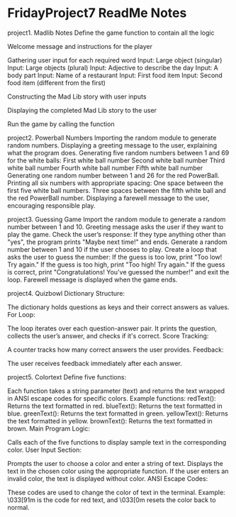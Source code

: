 # FridayProject7  ReadMe Notes

project1. Madlib Notes
 Define the game function to contain all the logic

 Welcome message and instructions for the player

 Gathering user input for each required word
 Input: Large object (singular)
 Input: Large objects (plural)
 Input: Adjective to describe the day
 Input: A body part
 Input: Name of a restaurant
 Input: First food item
 Input: Second food item (different from the first)

 Constructing the Mad Lib story with user inputs

 Displaying the completed Mad Lib story to the user

 Run the game by calling the function

project2. Powerball Numbers
 Importing the random module to generate random numbers.
Displaying a greeting message to the user, explaining what the program does.
Generating five random numbers between 1 and 69 for the white balls:
First white ball number
Second white ball number
Third white ball number
Fourth white ball number
Fifth white ball number
Generating one random number between 1 and 26 for the red PowerBall.
Printing all six numbers with appropriate spacing:
One space between the first five white ball numbers.
Three spaces between the fifth white ball and the red PowerBall number.
Displaying a farewell message to the user, encouraging responsible play.

project3. Guessing Game
Import the random module to generate a random number between 1 and 10.
Greeting message asks the user if they want to play the game.
Check the user’s response:
If they type anything other than "yes", the program prints "Maybe next time!" and ends.
Generate a random number between 1 and 10 if the user chooses to play.
Create a loop that asks the user to guess the number:
If the guess is too low, print "Too low! Try again."
If the guess is too high, print "Too high! Try again."
If the guess is correct, print "Congratulations! You've guessed the number!" and exit the loop.
Farewell message is displayed when the game ends.

project4. Quizbowl
Dictionary Structure:

The dictionary holds questions as keys and their correct answers as values.
For Loop:

The loop iterates over each question-answer pair.
It prints the question, collects the user’s answer, and checks if it's correct.
Score Tracking:

A counter tracks how many correct answers the user provides.
Feedback:

The user receives feedback immediately after each answer.

project5. Colortext
Define five functions:

Each function takes a string parameter (text) and returns the text wrapped in ANSI escape codes for specific colors.
Example functions:
redText(): Returns the text formatted in red.
blueText(): Returns the text formatted in blue.
greenText(): Returns the text formatted in green.
yellowText(): Returns the text formatted in yellow.
brownText(): Returns the text formatted in brown.
Main Program Logic:

Calls each of the five functions to display sample text in the corresponding color.
User Input Section:

Prompts the user to choose a color and enter a string of text.
Displays the text in the chosen color using the appropriate function.
If the user enters an invalid color, the text is displayed without color.
ANSI Escape Codes:

These codes are used to change the color of text in the terminal.
Example: \033[91m is the code for red text, and \033[0m resets the color back to normal.

